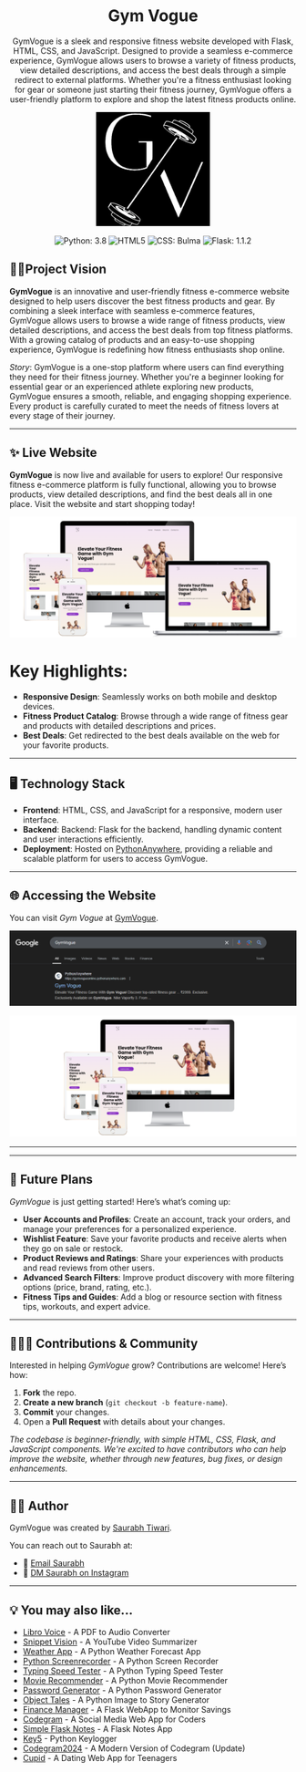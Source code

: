 
<h1 align="center">Gym Vogue</h1>

<p align="center">
GymVogue is a sleek and responsive fitness website developed with Flask, HTML, CSS, and JavaScript. Designed to provide a seamless e-commerce experience, GymVogue allows users to browse a variety of fitness products, view detailed descriptions, and access the best deals through a simple redirect to external platforms. Whether you're a fitness enthusiast looking for gear or someone just starting their fitness journey, GymVogue offers a user-friendly platform to explore and shop the latest fitness products online.</em>
</p>

<p align="center">
  <img src="/static/images/fileinverted.jpg" alt="Cupid's Diary Banner" width="200">
</p>

<p align="center">
  <img src="https://img.shields.io/badge/python-3.8-blue.svg" alt="Python: 3.8">
  <img src="https://img.shields.io/badge/HTML-5-orange.svg" alt="HTML5">
  <img src="https://img.shields.io/badge/CSS-Bulma-blueviolet.svg" alt="CSS: Bulma">
  <img src="https://img.shields.io/badge/Flask-1.1.2-black.svg" alt="Flask: 1.1.2">
</p>


## 🏋️‍♀️Project Vision

<p><strong>GymVogue</strong> is an innovative and user-friendly fitness e-commerce website designed to help users discover the best fitness products and gear. By combining a sleek interface with seamless e-commerce features, GymVogue allows users to browse a wide range of fitness products, view detailed descriptions, and access the best deals from top fitness platforms. With a growing catalog of products and an easy-to-use shopping experience, GymVogue is redefining how fitness enthusiasts shop online.</p> <p><em>Story</em>: GymVogue is a one-stop platform where users can find everything they need for their fitness journey. Whether you're a beginner looking for essential gear or an experienced athlete exploring new products, GymVogue ensures a smooth, reliable, and engaging shopping experience. Every product is carefully curated to meet the needs of fitness lovers at every stage of their journey.</p>

---

## ✨ Live Website

<p> <strong>GymVogue</strong> is now live and available for users to explore! Our responsive fitness e-commerce platform is fully functional, allowing you to browse products, view detailed descriptions, and find the best deals all in one place. Visit the website and start shopping today! </p> <p> <img src="static/DeviceDisp/all-devices-white.png" alt="GymVogue Devices" width="600"> </p>

# Key Highlights:

- **Responsive Design**: Seamlessly works on both mobile and desktop devices.
- **Fitness Product Catalog**: Browse through a wide range of fitness gear and products with detailed descriptions and prices.
- **Best Deals**: Get redirected to the best deals available on the web for your favorite products.

---

## 🖥️ Technology Stack

- **Frontend**: HTML, CSS, and JavaScript for a responsive, modern user interface.
- **Backend**: Backend: Flask for the backend, handling dynamic content and user interactions efficiently.
- **Deployment**: Hosted on [PythonAnywhere](https://gymvogueonline.pythonanywhere.com), providing a reliable and scalable platform for users to access GymVogue.

---

## 🌐 Accessing the Website

You can visit *Gym Vogue* at [GymVogue](https://gymvogueonline.pythonanywhere.com).

<p align="center">
  <img src="/static/images/google-search-result.jpg" alt="Google Search Result for GymVogue" width="600">
</p>

<p>
  <img src="/static/DeviceDisp/3-devices-white.png" alt="Home Screen"  >
</p>

---

---

## 🚀 Future Plans

*GymVogue* is just getting started! Here’s what’s coming up:

- **User Accounts and Profiles**: Create an account, track your orders, and manage your preferences for a personalized experience.
- **Wishlist Feature**: Save your favorite products and receive alerts when they go on sale or restock.
- **Product Reviews and Ratings**: Share your experiences with products and read reviews from other users.
- **Advanced Search Filters**: Improve product discovery with more filtering options (price, brand, rating, etc.).
- **Fitness Tips and Guides**: Add a blog or resource section with fitness tips, workouts, and expert advice.

---

## 🧑‍🤝‍🧑 Contributions & Community

Interested in helping *GymVogue* grow? Contributions are welcome! Here’s how:

1. **Fork** the repo.
2. **Create a new branch** (`git checkout -b feature-name`).
3. **Commit** your changes.
4. Open a **Pull Request** with details about your changes.

*The codebase is beginner-friendly, with simple HTML, CSS, Flask, and JavaScript components. We're excited to have contributors who can help improve the website, whether through new features, bug fixes, or design enhancements.*

---


## 👨‍💻 Author

GymVogue was created by [Saurabh Tiwari](https://github.com/Rexaintreal).

You can reach out to Saurabh at:

- 📧 [Email Saurabh](mailto:saurabhtiwari7986@gmail.com)
- 📱 [DM Saurabh on Instagram](https://instagram.com/saurabhcodesawfully)


---
## 💡 You may also like...

- [Libro Voice](https://github.com/Rexaintreal/Libro-Voice) - A PDF to Audio Converter
- [Snippet Vision](https://github.com/Rexaintreal/Snippet-Vision) - A YouTube Video Summarizer
- [Weather App](https://github.com/Rexaintreal/WeatherApp) - A Python Weather Forecast App
- [Python Screenrecorder](https://github.com/Rexaintreal/PythonScreenrecorder) - A Python Screen Recorder
- [Typing Speed Tester](https://github.com/Rexaintreal/TypingSpeedTester) - A Python Typing Speed Tester
- [Movie Recommender](https://github.com/Rexaintreal/Movie-Recommender) - A Python Movie Recommender
- [Password Generator](https://github.com/Rexaintreal/Password-Generator) - A Python Password Generator
- [Object Tales](https://github.com/Rexaintreal/Object-Tales) - A Python Image to Story Generator
- [Finance Manager](https://github.com/Rexaintreal/Finance-Manager) - A Flask WebApp to Monitor Savings
- [Codegram](https://github.com/Rexaintreal/Codegram) - A Social Media Web App for Coders
- [Simple Flask Notes](https://github.com/Rexaintreal/Simple-Flask-Notes) - A Flask Notes App
- [Key5](https://github.com/Rexaintreal/key5) - Python Keylogger
- [Codegram2024](https://github.com/Rexaintreal/Codegram2024) - A Modern Version of Codegram (Update)
- [Cupid](https://github.com/Rexaintreal/cupid) - A Dating Web App for Teenagers
 
